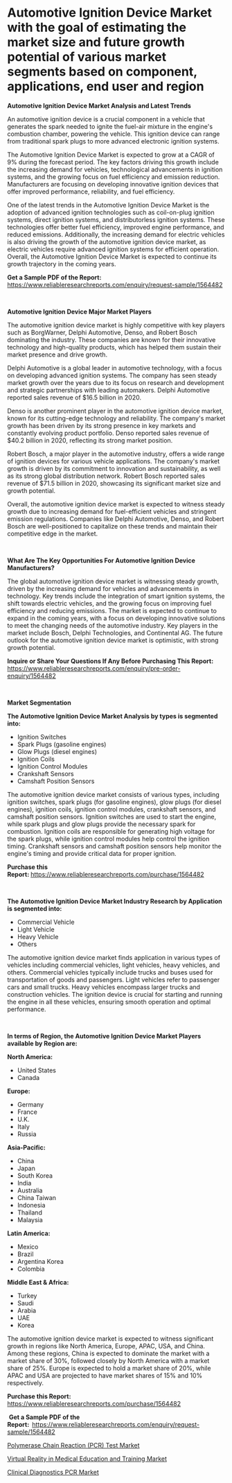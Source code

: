 <p><h1>Automotive Ignition Device Market with the goal of estimating the market size and future growth potential of various market segments based on component, applications, end user and region</h1></p><p><strong>Automotive Ignition Device Market Analysis and Latest Trends</strong></p>
<p><p>An automotive ignition device is a crucial component in a vehicle that generates the spark needed to ignite the fuel-air mixture in the engine's combustion chamber, powering the vehicle. This ignition device can range from traditional spark plugs to more advanced electronic ignition systems.</p><p>The Automotive Ignition Device Market is expected to grow at a CAGR of 9% during the forecast period. The key factors driving this growth include the increasing demand for vehicles, technological advancements in ignition systems, and the growing focus on fuel efficiency and emission reduction. Manufacturers are focusing on developing innovative ignition devices that offer improved performance, reliability, and fuel efficiency.</p><p>One of the latest trends in the Automotive Ignition Device Market is the adoption of advanced ignition technologies such as coil-on-plug ignition systems, direct ignition systems, and distributorless ignition systems. These technologies offer better fuel efficiency, improved engine performance, and reduced emissions. Additionally, the increasing demand for electric vehicles is also driving the growth of the automotive ignition device market, as electric vehicles require advanced ignition systems for efficient operation. Overall, the Automotive Ignition Device Market is expected to continue its growth trajectory in the coming years.</p></p>
<p><strong>Get a Sample PDF of the Report:&nbsp;</strong> <a href="https://www.reliableresearchreports.com/enquiry/request-sample/1564482">https://www.reliableresearchreports.com/enquiry/request-sample/1564482</a></p>
<p>&nbsp;</p>
<p><strong>Automotive Ignition Device Major Market Players</strong></p>
<p><p>The automotive ignition device market is highly competitive with key players such as BorgWarner, Delphi Automotive, Denso, and Robert Bosch dominating the industry. These companies are known for their innovative technology and high-quality products, which has helped them sustain their market presence and drive growth.</p><p>Delphi Automotive is a global leader in automotive technology, with a focus on developing advanced ignition systems. The company has seen steady market growth over the years due to its focus on research and development and strategic partnerships with leading automakers. Delphi Automotive reported sales revenue of $16.5 billion in 2020.</p><p>Denso is another prominent player in the automotive ignition device market, known for its cutting-edge technology and reliability. The company's market growth has been driven by its strong presence in key markets and constantly evolving product portfolio. Denso reported sales revenue of $40.2 billion in 2020, reflecting its strong market position.</p><p>Robert Bosch, a major player in the automotive industry, offers a wide range of ignition devices for various vehicle applications. The company's market growth is driven by its commitment to innovation and sustainability, as well as its strong global distribution network. Robert Bosch reported sales revenue of $71.5 billion in 2020, showcasing its significant market size and growth potential.</p><p>Overall, the automotive ignition device market is expected to witness steady growth due to increasing demand for fuel-efficient vehicles and stringent emission regulations. Companies like Delphi Automotive, Denso, and Robert Bosch are well-positioned to capitalize on these trends and maintain their competitive edge in the market.</p></p>
<p>&nbsp;</p>
<p><strong>What Are The Key Opportunities For Automotive Ignition Device Manufacturers?</strong></p>
<p><p>The global automotive ignition device market is witnessing steady growth, driven by the increasing demand for vehicles and advancements in technology. Key trends include the integration of smart ignition systems, the shift towards electric vehicles, and the growing focus on improving fuel efficiency and reducing emissions. The market is expected to continue to expand in the coming years, with a focus on developing innovative solutions to meet the changing needs of the automotive industry. Key players in the market include Bosch, Delphi Technologies, and Continental AG. The future outlook for the automotive ignition device market is optimistic, with strong growth potential.</p></p>
<p><strong>Inquire or Share Your Questions If Any Before Purchasing This Report:</strong> <a href="https://www.reliableresearchreports.com/enquiry/pre-order-enquiry/1564482">https://www.reliableresearchreports.com/enquiry/pre-order-enquiry/1564482</a></p>
<p>&nbsp;</p>
<p><strong>Market Segmentation</strong></p>
<p><strong>The Automotive Ignition Device Market Analysis by types is segmented into:</strong></p>
<p><ul><li>Ignition Switches</li><li>Spark Plugs (gasoline engines)</li><li>Glow Plugs (diesel engines)</li><li>Ignition Coils</li><li>Ignition Control Modules</li><li>Crankshaft Sensors</li><li>Camshaft Position Sensors</li></ul></p>
<p><p>The automotive ignition device market consists of various types, including ignition switches, spark plugs (for gasoline engines), glow plugs (for diesel engines), ignition coils, ignition control modules, crankshaft sensors, and camshaft position sensors. Ignition switches are used to start the engine, while spark plugs and glow plugs provide the necessary spark for combustion. Ignition coils are responsible for generating high voltage for the spark plugs, while ignition control modules help control the ignition timing. Crankshaft sensors and camshaft position sensors help monitor the engine's timing and provide critical data for proper ignition.</p></p>
<p><strong>Purchase this Report:&nbsp;</strong><a href="https://www.reliableresearchreports.com/purchase/1564482">https://www.reliableresearchreports.com/purchase/1564482</a></p>
<p>&nbsp;</p>
<p><strong>The Automotive Ignition Device Market Industry Research by Application is segmented into:</strong></p>
<p><ul><li>Commercial Vehicle</li><li>Light Vehicle</li><li>Heavy Vehicle</li><li>Others</li></ul></p>
<p><p>The automotive ignition device market finds application in various types of vehicles including commercial vehicles, light vehicles, heavy vehicles, and others. Commercial vehicles typically include trucks and buses used for transportation of goods and passengers. Light vehicles refer to passenger cars and small trucks. Heavy vehicles encompass larger trucks and construction vehicles. The ignition device is crucial for starting and running the engine in all these vehicles, ensuring smooth operation and optimal performance.</p></p>
<p>&nbsp;</p>
<p><strong>In terms of Region, the Automotive Ignition Device Market Players available by Region are:</strong></p>
<p>
    <p> <strong> North America: </strong>
        <ul>
            <li>United States</li>
            <li>Canada</li>
        </ul>
        </p> 
    <p> <strong> Europe: </strong>
        <ul>
            <li>Germany</li>
            <li>France</li>
            <li>U.K.</li>
            <li>Italy</li>
            <li>Russia</li>
        </ul>
        </p> 
    <p> <strong> Asia-Pacific: </strong>
        <ul>
            <li>China</li>
            <li>Japan</li>
            <li>South Korea</li>
            <li>India</li>
            <li>Australia</li>
            <li>China Taiwan</li>
            <li>Indonesia</li>
            <li>Thailand</li>
            <li>Malaysia</li>
        </ul>
        </p> 
    <p> <strong> Latin America: </strong>
        <ul>
            <li>Mexico</li>
            <li>Brazil</li>
            <li>Argentina Korea</li>
            <li>Colombia</li>
        </ul>
        </p> 
    <p> <strong> Middle East & Africa: </strong>
        <ul>
            <li>Turkey</li>
            <li>Saudi</li>
            <li>Arabia</li>
            <li>UAE</li>
            <li>Korea</li>
        </ul>
    </p>
    </p>
<p><p>The automotive ignition device market is expected to witness significant growth in regions like North America, Europe, APAC, USA, and China. Among these regions, China is expected to dominate the market with a market share of 30%, followed closely by North America with a market share of 25%. Europe is expected to hold a market share of 20%, while APAC and USA are projected to have market shares of 15% and 10% respectively.</p></p>
<p><strong>Purchase this Report: </strong><a href="https://www.reliableresearchreports.com/purchase/1564482">https://www.reliableresearchreports.com/purchase/1564482</a></p>
<p>&nbsp;<strong>Get a Sample PDF of the Report:&nbsp;&nbsp;</strong><a href="https://www.reliableresearchreports.com/enquiry/request-sample/1564482">https://www.reliableresearchreports.com/enquiry/request-sample/1564482</a></p>
<p><strong></strong></p>
<p><p><a href="https://view.publitas.com/reportprime-1/polymerase-chain-reaction-pcr-test-market-research-report-provides-critical-insights-that-can-help-shape-business-development-and-investment-strategies/">Polymerase Chain Reaction (PCR) Test Market</a></p><p><a href="https://view.publitas.com/reportprime-1/virtual-reality-in-medical-education-and-training-market-size-growth-and-forecast-from-2023-2030/">Virtual Reality in Medical Education and Training Market</a></p><p><a href="https://view.publitas.com/reportprime-1/decoding-the-clinical-diagnostics-pcr-market-a-deep-dive-into-the-latest-market-trends-market-segmentation-and-competitive-analysis/">Clinical Diagnostics PCR Market</a></p></p>